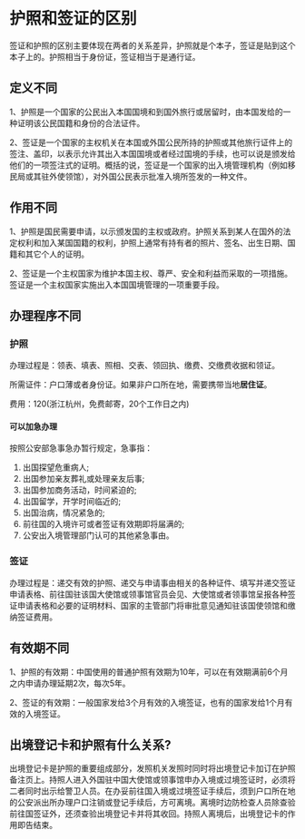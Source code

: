 # 护照和签证的区别

签证和护照的区别主要体现在两者的关系差异，护照就是个本子，签证是贴到这个本子上的。护照相当于身份证，签证相当于是通行证。

## 定义不同

1、护照是一个国家的公民出入本国国境和到国外旅行或居留时，由本国发给的一种证明该公民国籍和身份的合法证件。

2、签证是一个国家的主权机关在本国或外国公民所持的护照或其他旅行证件上的签注、盖印，以表示允许其出入本国国境或者经过国境的手续，也可以说是颁发给他们的一项签注式的证明。概括的说，签证是一个国家的出入境管理机构（例如移民局或其驻外使领馆），对外国公民表示批准入境所签发的一种文件。

## 作用不同

1、护照是国民需要申请，以示颁发国的主权或政府。护照关系到某人在国外的法定权利和加入某国国籍的权利，护照上通常有持有者的照片、签名、出生日期、国籍和其它个人的证明。

2、签证是一个主权国家为维护本国主权、尊严、安全和利益而采取的一项措施。签证是一个主权国家实施出入本国国境管理的一项重要手段。

## 办理程序不同

### 护照

办理过程是：领表、填表、照相、交表、领回执、缴费、交缴费收据和领证。

所需证件：户口薄或者身份证。如果非户口所在地，需要携带当地**居住证**。

费用：120(浙江杭州，免费邮寄，20个工作日之内)

#### 可以加急办理

按照公安部急事急办暂行规定，急事指：

1. 出国探望危重病人;
2. 出国参加亲友葬礼或处理亲友后事;
3. 出国参加商务活动，时间紧迫的;
4. 出国留学，开学时间临近的;
5. 出国治病，情况紧急的;
6. 前往国的入境许可或者签证有效期即将届满的;
7. 公安出入境管理部门认可的其他紧急事由。

### 签证

办理过程是：递交有效的护照、递交与申请事由相关的各种证件、填写并递交签证申请表格、前往国驻该国大使馆或领事馆官员会见、大使馆或者领事馆呈报各种签证申请表格和必要的证明材料、国家的主管部门将审批意见通知驻该国使领馆和缴纳签证费用。

## 有效期不同

1、护照的有效期：中国使用的普通护照有效期为10年，可以在有效期满前6个月之内申请办理延期2次，每次5年。

2、签证的有效期：一般国家发给3个月有效的入境签证，也有的国家发给1个月有效的入境签证。

## 出境登记卡和护照有什么关系?

出境登记卡是护照的重要组成部分，发照机关发照时同时将出境登记卡加订在护照备注页上。持照人进入外国驻中国大使馆或领事馆申办入境或过境签证时，必须将二者同时出示给警卫人员。在办妥前往国入境或过境签证手续后，须到户口所在地的公安派出所办理户口注销或登记手续后，方可离境。离境时边防检查人员除查验前往国签证外，还须查验出境登记卡并将其收回。持照人离境后，出境登记卡的作用即告结束。
